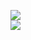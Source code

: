 [![](https://img.shields.io/badge/Made%20With-Github%20Spray-lightgrey.svg?style=for-the-badge&logo=github)](https://github.com/Annihil/github-spray#29831)  
[![](https://i.imgur.com/2DrTn0Z.gif)](https://github.com/Annihil/github-spray)